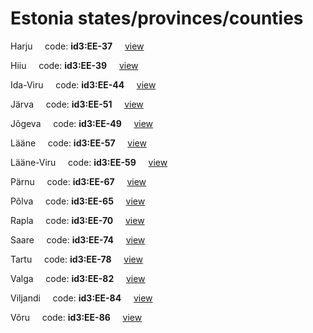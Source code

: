 # Estonia states/provinces/counties
Harju&nbsp;&nbsp;&nbsp;&nbsp;&nbsp;code: **id3:EE-37**&nbsp;&nbsp;&nbsp;&nbsp;&nbsp;[view](../export/geojson/medium/id3/ee/37.geojson)&nbsp;&nbsp;&nbsp;&nbsp;&nbsp;


Hiiu&nbsp;&nbsp;&nbsp;&nbsp;&nbsp;code: **id3:EE-39**&nbsp;&nbsp;&nbsp;&nbsp;&nbsp;[view](../export/geojson/medium/id3/ee/39.geojson)&nbsp;&nbsp;&nbsp;&nbsp;&nbsp;


Ida-Viru&nbsp;&nbsp;&nbsp;&nbsp;&nbsp;code: **id3:EE-44**&nbsp;&nbsp;&nbsp;&nbsp;&nbsp;[view](../export/geojson/medium/id3/ee/44.geojson)&nbsp;&nbsp;&nbsp;&nbsp;&nbsp;


Järva&nbsp;&nbsp;&nbsp;&nbsp;&nbsp;code: **id3:EE-51**&nbsp;&nbsp;&nbsp;&nbsp;&nbsp;[view](../export/geojson/medium/id3/ee/51.geojson)&nbsp;&nbsp;&nbsp;&nbsp;&nbsp;


Jõgeva&nbsp;&nbsp;&nbsp;&nbsp;&nbsp;code: **id3:EE-49**&nbsp;&nbsp;&nbsp;&nbsp;&nbsp;[view](../export/geojson/medium/id3/ee/49.geojson)&nbsp;&nbsp;&nbsp;&nbsp;&nbsp;


Lääne&nbsp;&nbsp;&nbsp;&nbsp;&nbsp;code: **id3:EE-57**&nbsp;&nbsp;&nbsp;&nbsp;&nbsp;[view](../export/geojson/medium/id3/ee/57.geojson)&nbsp;&nbsp;&nbsp;&nbsp;&nbsp;


Lääne-Viru&nbsp;&nbsp;&nbsp;&nbsp;&nbsp;code: **id3:EE-59**&nbsp;&nbsp;&nbsp;&nbsp;&nbsp;[view](../export/geojson/medium/id3/ee/59.geojson)&nbsp;&nbsp;&nbsp;&nbsp;&nbsp;


Pärnu&nbsp;&nbsp;&nbsp;&nbsp;&nbsp;code: **id3:EE-67**&nbsp;&nbsp;&nbsp;&nbsp;&nbsp;[view](../export/geojson/medium/id3/ee/67.geojson)&nbsp;&nbsp;&nbsp;&nbsp;&nbsp;


Põlva&nbsp;&nbsp;&nbsp;&nbsp;&nbsp;code: **id3:EE-65**&nbsp;&nbsp;&nbsp;&nbsp;&nbsp;[view](../export/geojson/medium/id3/ee/65.geojson)&nbsp;&nbsp;&nbsp;&nbsp;&nbsp;


Rapla&nbsp;&nbsp;&nbsp;&nbsp;&nbsp;code: **id3:EE-70**&nbsp;&nbsp;&nbsp;&nbsp;&nbsp;[view](../export/geojson/medium/id3/ee/70.geojson)&nbsp;&nbsp;&nbsp;&nbsp;&nbsp;


Saare&nbsp;&nbsp;&nbsp;&nbsp;&nbsp;code: **id3:EE-74**&nbsp;&nbsp;&nbsp;&nbsp;&nbsp;[view](../export/geojson/medium/id3/ee/74.geojson)&nbsp;&nbsp;&nbsp;&nbsp;&nbsp;


Tartu&nbsp;&nbsp;&nbsp;&nbsp;&nbsp;code: **id3:EE-78**&nbsp;&nbsp;&nbsp;&nbsp;&nbsp;[view](../export/geojson/medium/id3/ee/78.geojson)&nbsp;&nbsp;&nbsp;&nbsp;&nbsp;


Valga&nbsp;&nbsp;&nbsp;&nbsp;&nbsp;code: **id3:EE-82**&nbsp;&nbsp;&nbsp;&nbsp;&nbsp;[view](../export/geojson/medium/id3/ee/82.geojson)&nbsp;&nbsp;&nbsp;&nbsp;&nbsp;


Viljandi&nbsp;&nbsp;&nbsp;&nbsp;&nbsp;code: **id3:EE-84**&nbsp;&nbsp;&nbsp;&nbsp;&nbsp;[view](../export/geojson/medium/id3/ee/84.geojson)&nbsp;&nbsp;&nbsp;&nbsp;&nbsp;


Võru&nbsp;&nbsp;&nbsp;&nbsp;&nbsp;code: **id3:EE-86**&nbsp;&nbsp;&nbsp;&nbsp;&nbsp;[view](../export/geojson/medium/id3/ee/86.geojson)&nbsp;&nbsp;&nbsp;&nbsp;&nbsp;

